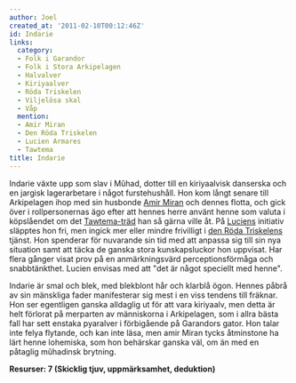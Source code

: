 ```yaml
---
author: Joel
created_at: '2011-02-10T00:12:46Z'
id: Indarie
links:
  category:
  - Folk i Garandor
  - Folk i Stora Arkipelagen
  - Halvalver
  - Kiriyaalver
  - Röda Triskelen
  - Viljelösa skal
  - Våp
  mention:
  - Amir Miran
  - Den Röda Triskelen
  - Lucien Armares
  - Tawtema
title: Indarie
---
```


Indarie växte upp som slav i Mûhad, dotter till en kiriyaalvisk danserska och en jargisk
lagerarbetare i något furstehushåll. Hon kom långt senare till Arkipelagen ihop med sin husbonde
[Amir Miran] och dennes flotta, och gick över i rollpersonernas ägo efter att hennes herre använt
henne som valuta i köpslåendet om det [Tawtema-träd] han så gärna ville åt. På [Luciens] initiativ
släpptes hon fri, men ingick mer eller mindre frivilligt i [den Röda Triskelens] tjänst. Hon
spenderar för nuvarande sin tid med att anpassa sig till sin nya situation samt att täcka de ganska
stora kunskapsluckor hon uppvisat. Har flera gånger visat prov på en anmärkningsvärd
perceptionsförmåga och snabbtänkthet. Lucien envisas med att "det är något speciellt med henne".

Indarie är smal och blek, med blekblont hår och klarblå ögon. Hennes påbrå av sin mänskliga fader
manifesterar sig mest i en viss tendens till fräknar. Hon ser egentligen ganska alldaglig ut för att
vara kiriyaalv, men detta är helt förlorat på merparten av människorna i Arkipelagen, som i allra
bästa fall har sett enstaka pyaralver i förbigående på Garandors gator. Hon talar inte felya
flytande, och kan inte läsa, men amir Miran tycks åtminstone ha lärt henne lohemiska, som hon
behärskar ganska väl, om än med en påtaglig mûhadinsk brytning.

**Resurser: 7 (Skicklig tjuv, uppmärksamhet, deduktion)** 

  [Amir Miran]: Amir_Miran
  [Tawtema-träd]: Tawtema
  [Luciens]: Lucien_Armares
  [den Röda Triskelens]: Den_Röda_Triskelen